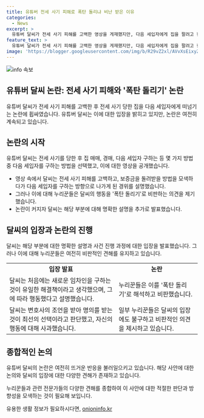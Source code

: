 ```yaml
---
title: 유튜버 전세 사기 피해로 폭탄 돌리냐 비난 받은 이유
categories:
  - News
excerpt: >
  유튜버 달씨가 전세 사기 피해를 고백한 영상을 게재했지만, 다음 세입자에게 집을 팔려고 한 행위에 대한 논란이 일고 있다. 이에 달씨는 폭탄 돌리기가 아닌 선의의 피해자를 만들지 않기 위한 조치라고 설명하며 사과했다. 그러나 논란이 계속되고 있으며, 누리꾼들은 해당 입장문과 영상의 내용이 상반된다며 비판하고 있다. 특히 공인중개사와의 관련 문제에 대한 건의도 나오고 있다. 이에 대한 달씨의 입장은 논란을 풀기에는 부족한 것으로 여겨지고 있다.
feature_text: >
  유튜버 달씨가 전세 사기 피해를 고백한 영상을 게재했지만, 다음 세입자에게 집을 팔려고 한 행위에 대한 논란이 일고 있다. 이에 달씨는 폭탄 돌리기가 아닌 선의의 피해자를 만들지 않기 위한 조치라고 설명하며 사과했다. 그러나 논란이 계속되고 있으며, 누리꾼들은 해당 입장문과 영상의 내용이 상반된다며 비판하고 있다. 특히 공인중개사와의 관련 문제에 대한 건의도 나오고 있다. 이에 대한 달씨의 입장은 논란을 풀기에는 부족한 것으로 여겨지고 있다.
image: 'https://blogger.googleusercontent.com/img/b/R29vZ2xl/AVvXsEixyZcFfHzMRdzZMjFBmAUKJYCLCGyLL1o632UiGVXcaFdKo_bkvkuCioo0uUKlGfBVcT3P84aROyZIXSBEx3Aw5nCQ3pTgDom1WDC4m8eifvWiAmWEEVb4x6G_l8C0QH225ldMjyaFvpxGEBGNO37VmDTDMHGhJPq73UglMfDca1-0aw/s1600/blogspot.png'
---
```


<p><img src="https://blogger.googleusercontent.com/img/b/R29vZ2xl/AVvXsEixyZcFfHzMRdzZMjFBmAUKJYCLCGyLL1o632UiGVXcaFdKo_bkvkuCioo0uUKlGfBVcT3P84aROyZIXSBEx3Aw5nCQ3pTgDom1WDC4m8eifvWiAmWEEVb4x6G_l8C0QH225ldMjyaFvpxGEBGNO37VmDTDMHGhJPq73UglMfDca1-0aw/s1600/blogspot.png" alt="info 속보" /></p>

<h2 data-ke-size="size26">유튜버 달씨 논란: 전세 사기 피해와 '폭탄 돌리기' 논란</h2>

<p data-ke-size="size16">유튜버 달씨가 전세 사기 피해를 고백한 후 전세 사기 당한 집을 다음 세입자에게 떠넘기는 논란에 휩싸였습니다. 유튜버 달씨는 이에 대한 입장을 밝히고 있지만, 논란은 여전히 계속되고 있습니다.</p>

<h2 data-ke-size="size24">논란의 시작</h2>

<p data-ke-size="size16">유튜버 달씨는 전세 사기를 당한 후 집 매매, 경매, 다음 세입자 구하는 등 몇 가지 방법 중 다음 세입자를 구하는 방법을 선택했고, 이에 대한 영상을 공개했습니다.</p>

<ul>
<li>영상 속에서 달씨는 전세 사기 피해를 고백하고, 보증금을 돌려받을 방법을 모색하다가 다음 세입자를 구하는 방향으로 나가게 된 경위를 설명했습니다.</li>
<li>그러나 이에 대해 누리꾼들은 달씨의 행동을 '폭탄 돌리기'로 비판하는 의견을 제기했습니다.</li>
<li>논란이 커지자 달씨는 해당 부분에 대해 명확한 설명을 추가로 발표했습니다.</li>
</ul>

<h2 data-ke-size="size24">달씨의 입장과 논란의 진행</h2>

<p data-ke-size="size16">달씨는 해당 부분에 대한 명확한 설명과 사건 진행 과정에 대한 입장을 발표했습니다. 그러나 이에 대해 누리꾼들은 여전히 비판적인 견해를 유지하고 있습니다.</p>

<table>
<tr>
<td style="text-align: center; height: 17px;"><b>입장 발표</b></td>
<td style="text-align: center; height: 17px;"><b>논란</b></td>
</tr>
<tr>
<td>달씨는 처음에는 새로운 임차인을 구하는 것이 유일한 해결책이라고 생각했으며, 그에 따라 행동했다고 설명했습니다.</td>
<td>누리꾼들은 이를 '폭탄 돌리기'로 해석하고 비판했습니다.</td>
</tr>
<tr>
<td>달씨는 변호사의 조언을 받아 명의를 받는 것이 최선의 선택이라고 판단했고, 자신의 행동에 대해 사과했습니다.</td>
<td>일부 누리꾼들은 달씨의 입장에도 불구하고 비판적인 의견을 제시하고 있습니다.</td>
</tr>
</table>

<h2 data-ke-size="size24">종합적인 논의</h2>

<p data-ke-size="size16">유튜버 달씨의 논란은 여전히 뜨거운 반응을 불러일으키고 있습니다. 해당 사안에 대한 논의와 달씨의 입장에 대한 다양한 견해가 존재하고 있습니다.</p>

<p data-ke-size="size16">누리꾼들과 관련 전문가들의 다양한 견해를 종합하여 이 사안에 대한 적절한 판단과 방향성을 모색하는 것이 필요해 보입니다.</p>
유용한 생활 정보가 필요하시다면, <a href="https://onioninfo.kr" rel="dofollow">onioninfo.kr</a>


